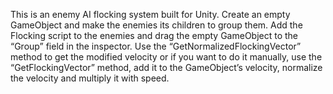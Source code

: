 This is an enemy AI flocking system built for Unity. Create an empty GameObject and make the enemies its children to group them. Add the Flocking script to the enemies and drag the empty GameObject to the “Group” field in the inspector. Use the “GetNormalizedFlockingVector” method to get the modified velocity or if you want to do it manually, use the “GetFlockingVector” method, add it to the GameObject’s velocity, normalize the velocity and multiply it with speed.
